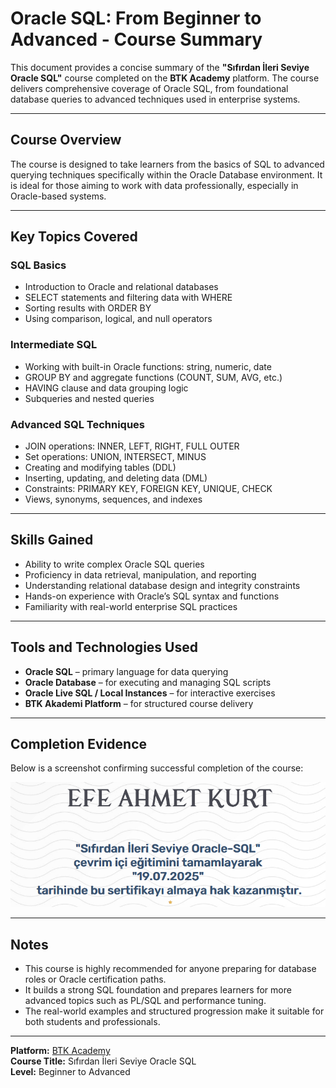 # Oracle SQL: From Beginner to Advanced - Course Summary

This document provides a concise summary of the **"Sıfırdan İleri Seviye Oracle SQL"** course completed on the **BTK Academy** platform. The course delivers comprehensive coverage of Oracle SQL, from foundational database queries to advanced techniques used in enterprise systems.

---

## Course Overview

The course is designed to take learners from the basics of SQL to advanced querying techniques specifically within the Oracle Database environment. It is ideal for those aiming to work with data professionally, especially in Oracle-based systems.

---

## Key Topics Covered

### SQL Basics

- Introduction to Oracle and relational databases  
- SELECT statements and filtering data with WHERE  
- Sorting results with ORDER BY  
- Using comparison, logical, and null operators  

### Intermediate SQL

- Working with built-in Oracle functions: string, numeric, date  
- GROUP BY and aggregate functions (COUNT, SUM, AVG, etc.)  
- HAVING clause and data grouping logic  
- Subqueries and nested queries  

### Advanced SQL Techniques

- JOIN operations: INNER, LEFT, RIGHT, FULL OUTER  
- Set operations: UNION, INTERSECT, MINUS  
- Creating and modifying tables (DDL)  
- Inserting, updating, and deleting data (DML)  
- Constraints: PRIMARY KEY, FOREIGN KEY, UNIQUE, CHECK  
- Views, synonyms, sequences, and indexes  

---

## Skills Gained

- Ability to write complex Oracle SQL queries  
- Proficiency in data retrieval, manipulation, and reporting  
- Understanding relational database design and integrity constraints  
- Hands-on experience with Oracle’s SQL syntax and functions  
- Familiarity with real-world enterprise SQL practices  

---

## Tools and Technologies Used

- **Oracle SQL** – primary language for data querying  
- **Oracle Database** – for executing and managing SQL scripts  
- **Oracle Live SQL / Local Instances** – for interactive exercises  
- **BTK Akademi Platform** – for structured course delivery  

---

## Completion Evidence

Below is a screenshot confirming successful completion of the course:

![Course Completion Screenshot](./screenshots/completion-screenshot.png)

---

## Notes

- This course is highly recommended for anyone preparing for database roles or Oracle certification paths.  
- It builds a strong SQL foundation and prepares learners for more advanced topics such as PL/SQL and performance tuning.  
- The real-world examples and structured progression make it suitable for both students and professionals.

---

**Platform:** [BTK Academy](https://www.btkakademi.gov.tr)  
**Course Title:** Sıfırdan İleri Seviye Oracle SQL  
**Level:** Beginner to Advanced  
